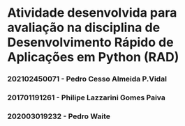 # Atividade desenvolvida para avaliação na disciplina de Desenvolvimento Rápido de Aplicações em Python (RAD)
### 202102450071 - Pedro Cesso Almeida P.Vidal 
### 201701191261 - Philipe Lazzarini Gomes Paiva 
### 202003019232 - Pedro Waite
